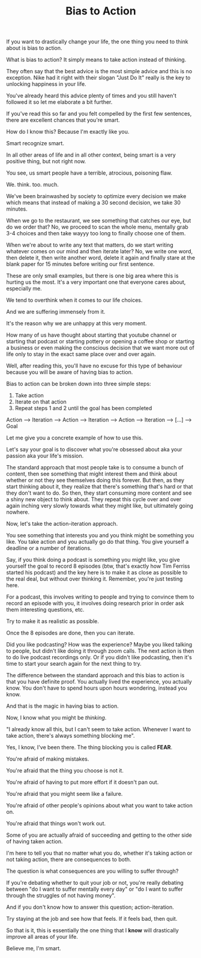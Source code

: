 ﻿---
title: Bias to Action
categories: ["essay"]
permalink: /essays/{{ title | slugify }}/
tags: essays

---
If you want to drastically change your life, the one thing you need to think about is bias to action.

What is bias to action? It simply means to take action instead of thinking.

They often say that the best advice is the most simple advice and this is no exception. Nike had it right with their slogan "Just Do It" really is the key to unlocking happiness in your life.

You've already heard this advice plenty of times and you still haven't followed it so let me elaborate a bit further.

If you've read this so far and you felt compelled by the first few sentences, there are excellent chances that you're smart.

How do I know this? Because I'm exactly like you.

Smart recognize smart.

In all other areas of life and in all other context, being smart is a very positive thing, but not right now.

You see, us smart people have a terrible, atrocious, poisoning flaw.

We. think. too. much.

We've been brainwashed by society to optimize every decision we make which means that instead of making a 30 second decision, we take 30 minutes.

When we go to the restaurant, we see something that catches our eye, but do we order that? No, we proceed to scan the whole menu, mentally grab 3-4 choices and then take wayyy too long to finally choose one of them.

When we're about to write any text that matters, do we start writing whatever comes on our mind and then iterate later? No, we write one word, then delete it, then write another word, delete it again and finally stare at the blank paper for 15 minutes before writing our first sentence.

These are only small examples, but there is one big area where this is hurting us the most. It's a very important one that everyone cares about, especially me.

We tend to overthink when it comes to our life choices.

And we are suffering immensely from it.

It's the reason why we are unhappy at this very moment.

How many of us have thought about starting that youtube channel or starting that podcast or starting pottery or opening a coffee shop or starting a business or even making the conscious decision that we want more out of life only to stay in the exact same place over and over again.

Well, after reading this, you'll have no excuse for this type of behaviour because you will be aware of having bias to action.

Bias to action can be broken down into three simple steps:
1. Take action
2. Iterate on that action
3. Repeat steps 1 and 2 until the goal has been completed

Action --> Iteration --> Action --> Iteration --> Action --> Iteration --> [...] --> Goal

Let me give you a concrete example of how to use this.

Let's say your goal is to discover what you're obsessed about aka your passion aka your life's mission.

The standard approach that most people take is to consume a bunch of content, then see something that might interest them and think about whether or not they see themselves doing this forever. But then, as they start thinking about it, they realize that there's something that's hard or that they don't want to do. So then, they start consuming more content and see a shiny new object to think about. They repeat this cycle over and over again inching very slowly towards what they might like, but ultimately going nowhere.

Now, let's take the action-iteration approach.

You see something that interests you and you think might be something you like. You take action and you actually go do that thing. You give yourself a deadline or a number of iterations.

Say, if you think doing a podcast is something you might like, you give yourself the goal to record 8 episodes (btw, that's exactly how Tim Ferriss started his podcast) and the key here is to make it as close as possible to the real deal, but without over thinking it. Remember, you're just testing here.

For a podcast, this involves writing to people and trying to convince them to record an episode with you, it involves doing research prior in order ask them interesting questions, etc.

Try to make it as realistic as possible.

Once the 8 episodes are done, then you can iterate.

Did you like podcasting? How was the experience? Maybe you liked talking to people, but didn't like doing it through zoom calls. The next action is then to do live podcast recordings only. Or if you didn't like podcasting, then it's time to start your search again for the next thing to try.

The difference between the standard approach and this bias to action is that you have definite proof. You actually lived the experience, you actually know. You don't have to spend hours upon hours wondering, instead you know.

And that is the magic in having bias to action.

Now, I know what you might be *thinking*.

"I already know all this, but I can't seem to take action. Whenever I want to take action, there's always something blocking me".

Yes, I know, I've been there. The thing blocking you is called **FEAR**.

You're afraid of making mistakes.

You're afraid that the thing you choose is not it.

You're afraid of having to put more effort if it doesn't pan out.

You're afraid that you might seem like a failure.

You're afraid of other people's opinions about what you want to take action on.

You're afraid that things won't work out.

Some of you are actually afraid of succeeding and getting to the other side of having taken action.

I'm here to tell you that no matter what you do, whether it's taking action or not taking action, there are consequences to both.

The question is what consequences are you willing to suffer through?

If you're debating whether to quit your job or not, you're really debating between "do I want to suffer mentally every day" or "do I want to suffer through the struggles of not having money".

And if you don't know how to answer this question; action-iteration.

Try staying at the job and see how that feels. If it feels bad, then quit.

So that is it, this is essentially the one thing that I **know** will drastically improve all areas of your life.

Believe me, I'm smart.